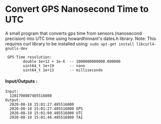 # Convert GPS Nanosecond Time to UTC

A small program that converts gps time from sensors (nanosecond precision) into UTC time using howardhinnant's dates.h library. Note: This requires curl library to be installed using: `sudo apt-get install libcurl4-gnutls-dev`

```
 GPS Time resolution:
        double 1e+12 + 1e-6  -- 1000000000000.000000
        uint64_t 1e+19       -- nano
        uint64_t 1e+13       -- milliseconds  
```

#### Input/Outputs :
```
Input:
  1281798087485516800
Output:
  2020-08-18 15:01:27.485516800
  2020-08-18 15:01:27.485516800 GPS
  2020-08-18 15:01:09.485516800 UTC
  2020-08-18 15:01:46.485516800 TAI
```
